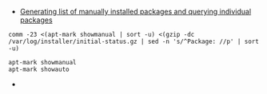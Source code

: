 - [Generating list of manually installed packages and querying individual packages](https://askubuntu.com/questions/2389/generating-list-of-manually-installed-packages-and-querying-individual-packages)
```shell
comm -23 <(apt-mark showmanual | sort -u) <(gzip -dc /var/log/installer/initial-status.gz | sed -n 's/^Package: //p' | sort -u)

apt-mark showmanual
apt-mark showauto
```
- 

